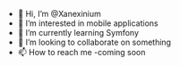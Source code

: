 - 👋 Hi, I’m @Xanexinium
- 👀 I’m interested in mobile applications
- 🌱 I’m currently learning Symfony
- 💞️ I’m looking to collaborate on something
- 📫 How to reach me -coming soon

<!---
Xanexinium/Xanexinium is a ✨ special ✨ repository because its `README.md` (this file) appears on your GitHub profile.
You can click the Preview link to take a look at your changes.
--->
